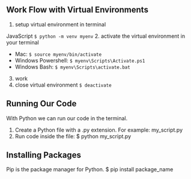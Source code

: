 ## Work Flow with Virtual Environments

1. setup virtual environment in terminal

JavaScript
`$ python -m venv myenv`
2. activate the virtual environment in your terminal
* Mac: `$ source myenv/bin/activate`
* Windows Powershell: `$ myenv\Scripts\Activate.ps1`
* Windows Bash: `$ myenv\Scripts\activate.bat`
3. work
4. close virtual environment `$ deactivate`

## Running Our Code
With Python we can run our code in the terminal.
1. Create a Python file with a .py extension. For example: my_script.py
2. Run code inside the file:
$ python my_script.py

## Installing Packages
Pip is the package manager for Python.
$ pip install package_name
